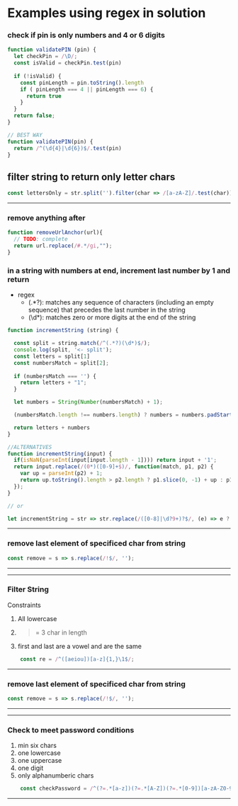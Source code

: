 # Examples using regex in solution

### check if pin is only numbers and 4 or 6 digits
```javascript
function validatePIN (pin) {
  let checkPin = /\D/;
  const isValid = checkPin.test(pin)
  
  if (!isValid) {
    const pinLength = pin.toString().length
    if ( pinLength === 4 || pinLength === 6) {
      return true
    }
  }
  return false;
}

// BEST WAY
function validatePIN(pin) {
  return /^(\d{4}|\d{6})$/.test(pin)
}
```

## filter string to return only letter chars
```javascript 
const lettersOnly = str.split('').filter(char => /[a-zA-Z]/.test(char));
```
***

### remove anything after #
```javascript
function removeUrlAnchor(url){
  // TODO: complete
  return url.replace(/#.*/gi,"");
}
```

### in a string with numbers at end, increment last number by 1 and return 

- regex
  - \(.*?): matches any sequence of characters (including an empty sequence) that precedes the last number in the string
  - (\d*): matches zero or more digits at the end of the string



```javascript
function incrementString (string) {

  const split = string.match(/^(.*?)(\d*)$/);
  console.log(split, '<- split');
  const letters = split[1]
  const numbersMatch = split[2];
  
  if (numbersMatch === '') {
    return letters + "1";
  }

  let numbers = String(Number(numbersMatch) + 1);

  (numbersMatch.length !== numbers.length) ? numbers = numbers.padStart(numbersMatch.length, "0"): '';

  return letters + numbers  
}

//ALTERNATIVES
function incrementString(input) {
  if(isNaN(parseInt(input[input.length - 1]))) return input + '1';
  return input.replace(/(0*)([0-9]+$)/, function(match, p1, p2) {
    var up = parseInt(p2) + 1;
    return up.toString().length > p2.length ? p1.slice(0, -1) + up : p1 + up;
  });
}

// or

let incrementString = str => str.replace(/([0-8]|\d?9+)?$/, (e) => e ? + e + 1 : 1)

```
***

### remove last element of specificed char from string

```javascript
const remove = s => s.replace(/!$/, '');
```

***

***
### Filter String
Constraints
1. All lowercase
2. >= 3 char in length
3. first and last are a vowel and are the same
```javascript
    const re = /^([aeiou])[a-z]{1,}\1$/;
```
***
### remove last element of specificed char from string

```javascript
const remove = s => s.replace(/!$/, '');
```

***

***
### Check to meet password conditions
1. min six chars
2. one lowercase
3. one uppercase
4. one digit
5. only alphanumberic chars

```javascript
    const checkPassword = /^(?=.*[a-z])(?=.*[A-Z])(?=.*[0-9])[a-zA-Z0-9]{6,}$/;
```
***

